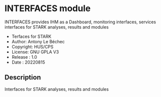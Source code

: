 INTERFACES module
============
INTERFACES provides IHM as a Dashboard, monitoring interfaces, services interfaces for STARK analyses, results and modules
* Terfaces for STARK
* Author: Antony Le Béchec
* Copyright: HUS/CPS
* License: GNU GPLA V3
* Release : 1.0
* Date : 20220815



Description
-----------


Interfaces for STARK analyses, results and modules

